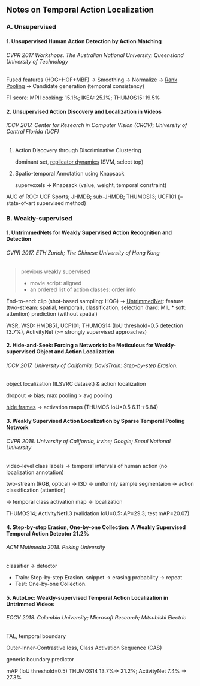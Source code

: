 ## Notes on Temporal Action Localization

### A. Unsupervised

#### 1. Unsupervised Human Action Detection by Action Matching

###### CVPR 2017 Workshops. The Australian National University; Queensland University of Technology

Fused features (HOG+HOF+MBF) -> Smoothing -> Normalize -> <u>Rank Pooling</u> -> Candidate generation (temporal consistency)

F1 score: MPII cooking: 15.1%; IKEA: 25.1%; THUMOS15: 19.5%

#### 2. Unsupervised Action Discovery and Localization in Videos

###### ICCV 2017. Center for Research in Computer Vision (CRCV); University of Central Florida (UCF)

1. Action Discovery through Discriminative Clustering

   dominant set, <u>replicator dynamics</u> (SVM, select top)

2. Spatio-temporal Annotation using Knapsack

   supervoxels -> Knapsack (value, weight, temporal constraint)

AUC of ROC: UCF Sports; JHMDB; sub-JHMDB; THUMOS13; UCF101 (= state-of-art supervised method)

### B. Weakly-supervised

#### 1. UntrimmedNets for Weakly Supervised Action Recognition and Detection

###### CVPR 2017. ETH Zurich; The Chinese University of Hong Kong

> previous weakly supervised
>
> * movie script: aligned
> * an ordered list of action classes: order info

End-to-end: clip (shot-based sampling: HOG) -> <u>UntrimmedNet</u>: feature (two-stream: spatial, temporal), classification, selection (hard: MIL * soft: attention) prediction (without spatial)

WSR, WSD: HMDB51, UCF101; THUMOS14 (IoU threshold=0.5 detection 13.7%), ActivityNet (>= strongly supervised approaches)

#### 2. Hide-and-Seek: Forcing a Network to be Meticulous for Weakly-supervised Object and Action Localization

###### ICCV 2017. University of California, DavisTrain: Step-by-step Erasion.

object localization (ILSVRC dataset) & action localization

dropout => bias; max pooling > avg pooling

<u>hide frames</u> -> activation maps (THUMOS IoU=0.5 6.11->6.84)

#### 3. Weakly Supervised Action Localization by Sparse Temporal Pooling Network

###### CVPR 2018. University of California, Irvine; Google; Seoul National University

video-level class labels -> temporal intervals of human action (no localization annotation)

two-stream (RGB, optical) -> I3D -> uniformly sample segmentaion -> action classification (attention)

-> temporal class activation map -> localization

THUMOS14; ActivityNet1.3 (validation IoU=0.5: AP=29.3; test mAP=20.07)

#### 4. Step-by-step Erasion, One-by-one Collection: A Weakly Supervised Temporal Action Detector 21.2%

###### ACM Mutimedia 2018. Peking University

classifier -> detector

* Train: Step-by-step Erasion. snippet -> erasing probability -> repeat
* Test: One-by-one Collection.

#### 5. AutoLoc: Weakly-supervised Temporal Action Localization in Untrimmed Videos

###### ECCV 2018. Columbia University; Microsoft Research; Mitsubishi Electric

TAL, temporal boundary

Outer-Inner-Contrastive loss, Class Activation Sequence (CAS)

generic boundary predictor

mAP (IoU threshold=0.5) THUMOS14 13.7%-> 21.2%; ActivityNet 7.4% -> 27.3%